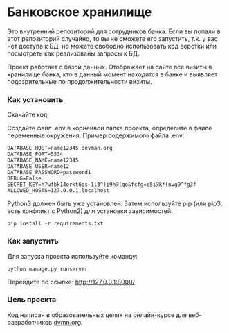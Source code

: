 # Банковское хранилище
Это внутренний репозиторий для сотрудников банка. Если вы попали в этот репозиторий случайно, то вы не сможете его запустить, т.к. у вас нет доступа к БД, но можете свободно использовать код верстки или посмотреть как реализованы запросы к БД.

Проект работает с базой данных. Отображает на сайте все визиты в хранилище банка, кто в данный момент находится в банке и выявляет подозрительные по продолжительности визиты.

### Как установить
Скачайте код

Создайте файл .env в корнейвой папке проекта, определите в файле переменные окружения. Пример содержимого файла .env:
```
DATABASE_HOST=name12345.devman.org
DATABASE_PORT=5534
DATABASE_NAME=name12345
DATABASE_USER=name12
DATABASE_PASSWORD=password1
DEBUG=False
SECRET_KEY=h7wfbk14orkt6qs-1l3^)i9h@(qo&fcfg=e5i@k*(nvg9^fg3f
ALLOWED_HOSTS=127.0.0.1,localhost
```
Python3 должен быть уже установлен. Затем используйте pip (или pip3, есть конфликт с Python2) для установки зависимостей:
```
pip install -r requirements.txt
```
### Как запустить
Для запуска проекта используйте команду:
```
python manage.py runserver
```
Перейдите по ссылке: http://127.0.0.1:8000/
### Цель проекта

Код написан в образовательных целях на онлайн-курсе для веб-разработчиков [dvmn.org](https://dvmn.org/).
